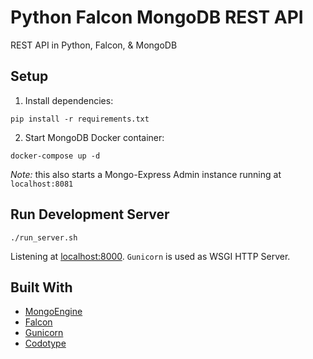 # Python Falcon MongoDB REST API
REST API in Python, Falcon, &amp; MongoDB

## Setup

1. Install dependencies:

```
pip install -r requirements.txt
```

2. Start MongoDB Docker container:

```
docker-compose up -d
```

*Note:* this also starts a Mongo-Express Admin instance running at `localhost:8081`


## Run Development Server

```
./run_server.sh
```

Listening at [localhost:8000](http://localhost:8000). `Gunicorn` is used as WSGI HTTP Server.

## Built With
- [MongoEngine](http://docs.mongoengine.org/)
- [Falcon](https://falcon.readthedocs.io/en/stable/)
- [Gunicorn](http://docs.gunicorn.org/en/stable/)
- [Codotype](https://codotype.io)